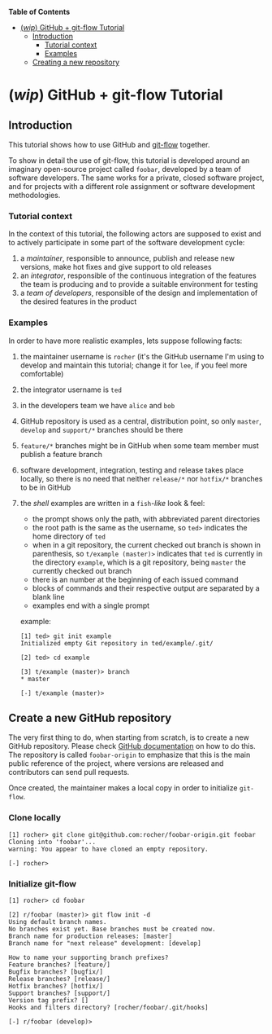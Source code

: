 <!--*- mardown-mode, auto-fill, flyspell -*-->
<!-- markdown-toc start - Don't edit this section. Run M-x markdown-toc-generate-toc again -->
**Table of Contents**

- [(*wip*) GitHub + git-flow Tutorial](#wip-github--git-flow-tutorial)
    - [Introduction](#introduction)
        - [Tutorial context](#tutorial-context)
        - [Examples](#examples)
    - [Creating a new repository](#creating-a-new-repository)

<!-- markdown-toc end -->

# (*wip*) GitHub + git-flow Tutorial

## Introduction
This tutorial shows how to use GitHub and [git-flow] together.

To show in detail the use of git-flow, this tutorial is developed around an
imaginary open-source project called `foobar`, developed by a team of software
developers. The same works for a private, closed software project, and for
projects with a different role assignment or software development methodologies.

### Tutorial context
In the context of this tutorial, the following actors are supposed to exist and
to actively participate in some part of the software development cycle:

  1. a *maintainer*, responsible to announce, publish and release new versions,
     make hot fixes and give support to old releases
  2. an *integrator*, responsible of the continuous integration of the features
     the team is producing and to provide a suitable environment for testing
  3. a *team of developers*, responsible of the design and implementation of the
     desired features in the product

### Examples
In order to have more realistic examples, lets suppose following facts:

  1. the maintainer username is `rocher` (it's the GitHub username I'm using to
     develop and maintain this tutorial; change it for `lee`, if you feel more
     comfortable)
  2. the integrator username is `ted`
  3. in the developers team we have `alice` and `bob`
  4. GitHub repository is used as a central, distribution point, so only
     `master`, `develop` and `support/*` branches should be there
  5. `feature/*` branches might be in GitHub when some team member must publish
     a feature branch
  6. software development, integration, testing and release takes place locally,
     so there is no need that neither `release/*` nor `hotfix/*` branches to be
     in GitHub
  7. the *shell* examples are written in a `fish`*-like* look & feel:
     * the prompt shows only the path, with abbreviated parent directories
     * the root path is the same as the username, so `ted>` indicates the home
       directory of `ted`
     * when in a git repository, the current checked out branch is shown in
       parenthesis, so `t/example (master)>` indicates that `ted` is currently
       in the directory `example`, which is a git repository, being `master` the
       currently checked out branch
     * there is an number at the beginning of each issued command
     * blocks of commands and their respective output are separated by a blank
       line
     * examples end with a single prompt

     example:
     ```shell
     [1] ted> git init example
     Initialized empty Git repository in ted/example/.git/

     [2] ted> cd example

     [3] t/example (master)> branch
     * master

     [-] t/example (master)>
     ```



## Create a new GitHub repository
The very first thing to do, when starting from scratch, is to create a new
GitHub repository. Please check [GitHub documentation][1] on how to do this. The
repository is called `foobar-origin` to emphasize that this is the main public
reference of the project, where versions are released and contributors can send
pull requests.

Once created, the maintainer makes a local copy in order to initialize
`git-flow`.

### Clone locally
```{shell}
[1] rocher> git clone git@github.com:rocher/foobar-origin.git foobar
Cloning into 'foobar'...
warning: You appear to have cloned an empty repository.

[-] rocher>
```

### Initialize git-flow
```shell
[1] rocher> cd foobar

[2] r/foobar (master)> git flow init -d
Using default branch names.
No branches exist yet. Base branches must be created now.
Branch name for production releases: [master]
Branch name for "next release" development: [develop]

How to name your supporting branch prefixes?
Feature branches? [feature/]
Bugfix branches? [bugfix/]
Release branches? [release/]
Hotfix branches? [hotfix/]
Support branches? [support/]
Version tag prefix? []
Hooks and filters directory? [rocher/foobar/.git/hooks]

[-] r/foobar (develop)>
```


[git-flow]: https://github.com/petervanderdoes/gitflow-avh
[1]: https://help.github.com/articles/create-a-repo
